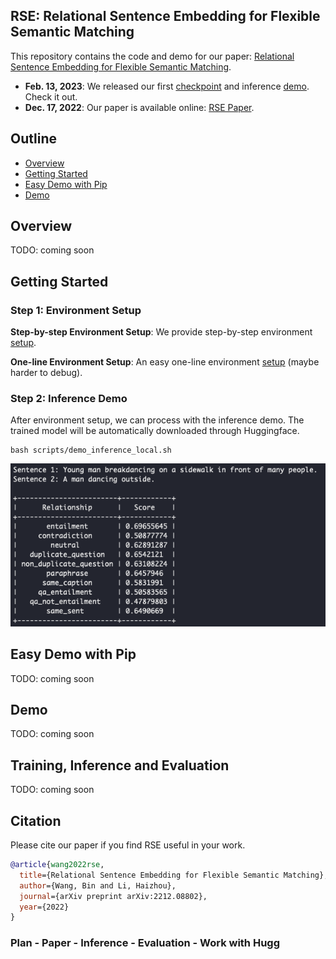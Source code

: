 ## RSE: Relational Sentence Embedding for Flexible Semantic Matching

This repository contains the code and demo for our paper: 
[Relational Sentence Embedding for Flexible Semantic Matching](https://arxiv.org/abs/2212.08802).

- **Feb. 13, 2023**: We released our first [checkpoint](demo/) and inference [demo](demo/). Check it out.
- **Dec. 17, 2022**: Our paper is available online: [RSE Paper](https://arxiv.org/abs/2212.08802).


## Outline

- [Overview](#Overview)
- [Getting Started](#Getting-Started)
- [Easy Demo with Pip](#Easy-Demo-with-Pip)
- [Demo](#Demo)


## Overview

TODO: coming soon


## Getting Started

### Step 1: Environment Setup

**Step-by-step Environment Setup**: We provide step-by-step environment [setup](environment/README.md).

**One-line Environment Setup**: An easy one-line environment [setup](environment/README.md) (maybe harder to debug).

### Step 2: Inference Demo

After environment setup, we can process with the inference demo. The trained model will be automatically downloaded through Huggingface.

```
bash scripts/demo_inference_local.sh
```

![](demo/example1.png)


## Easy Demo with Pip

TODO: coming soon


## Demo

TODO: coming soon


## Training, Inference and Evaluation

TODO: coming soon


## Citation

Please cite our paper if you find RSE useful in your work.

```bibtex
@article{wang2022rse,
  title={Relational Sentence Embedding for Flexible Semantic Matching},
  author={Wang, Bin and Li, Haizhou},
  journal={arXiv preprint arXiv:2212.08802},
  year={2022}
}
```



### Plan - Paper - Inference - Evaluation - Work with Hugg
